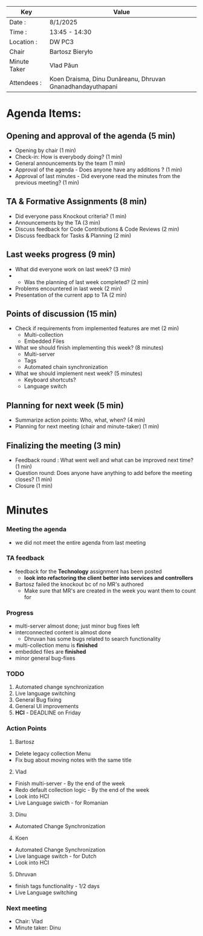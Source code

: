 | Key          | Value                                                      |
|--------------|------------------------------------------------------------|
| Date :       | 8/1/2025                                                   |
| Time :       | 13:45 - 14:30                                              |
| Location :   | DW PC3                                                     |
| Chair        | Bartosz Bieryło                                            |
| Minute Taker | Vlad Păun                                                  |
| Attendees :  | Koen Draisma, Dinu Dunăreanu, Dhruvan Gnanadhandayuthapani |

# Agenda Items:

## Opening and approval of the agenda (5 min)

- Opening by chair (1 min)
- Check-in: How is everybody doing? (1 min)
- General announcements by the team (1 min)
- Approval of the agenda - Does anyone have any additions ? (1 min)
- Approval of last minutes - Did everyone read the minutes from the previous meeting? (1 min)

## TA & Formative Assignments (8 min)

- Did everyone pass Knockout criteria? (1 min)
- Announcements by the TA (3 min)
- Discuss feedback for Code Contributions & Code Reviews (2 min)
- Discuss feedback for Tasks & Planning (2 min)

## Last weeks progress (9 min)

- What did everyone work on last week? (3 min)
- - Was the planning of last week completed? (2 min)
- Problems encountered in last week (2 min)
- Presentation of the current app to TA (2 min)

## Points of discussion (15 min)
- Check if requirements from implemented features are met (2 min)
  - Multi-collection
  - Embedded Files
- What we should finish implementing this week? (8 minutes)
  - Multi-server
  - Tags
  - Automated chain synchronization
- What we should implement next week? (5 minutes)
  - Keyboard shortcuts?
  - Language switch

## Planning for next week (5 min)

- Summarize action points: Who, what, when? (4 min)
- Planning for next meeting (chair and minute-taker) (1 min)

## Finalizing the meeting (3 min)

- Feedback round : What went well and what can be improved next time? (1 min)
- Question round: Does anyone have anything to add before the meeting closes? (1 min)
- Closure (1 min)

# Minutes

### Meeting the agenda
- we did not meet the entire agenda from last meeting

### TA feedback
- feedback for the **Technology** assignment has been posted
  - **look into refactoring the client better into services and controllers**
- Bartosz failed the knockout bc of no MR's authored
  - Make sure that MR's are created in the week you want them to count for
### Progress
- multi-server almost done; just minor bug fixes left
- interconnected content is almost done
  - Dhruvan has some bugs related to search functionality
- multi-collection menu is **finished**
- embedded files are **finished**
- minor general bug-fixes
### TODO
1. Automated change synchronization
2. Live language switching
3. General Bug fixing
4. General UI improvements
5. **HCI** - DEADLINE on Friday

### Action Points
1. Bartosz
- Delete legacy collection Menu
- Fix bug about moving notes with the same title

2. Vlad
- Finish multi-server - By the end of the week
- Redo default collection logic  - By the end of the week
- Look into HCI
- Live Language swicth - for Romanian

3. Dinu
- Automated Change Synchronization

4. Koen
- Automated Change Synchronization
- Live language switch - for Dutch
- Look into HCI
5. Dhruvan
- finish tags functionality - 1/2 days
- Live Language switching


### Next meeting
- Chair: Vlad
- Minute taker: Dinu